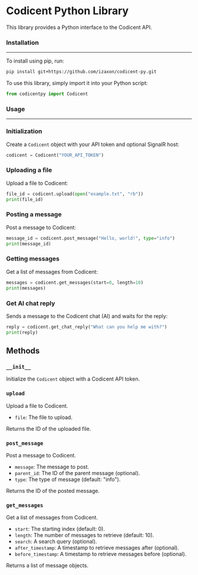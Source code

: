Codicent Python Library
=======================

This library provides a Python interface to the Codicent API.

### Installation
------------
To install using pip, run:
```bash
pip install git+https://github.com/izaxon/codicent-py.git
```

To use this library, simply import it into your Python script:
```python
from codicentpy import Codicent
```

### Usage
-----

### Initialization

Create a `Codicent` object with your API token and optional SignalR host:
```python
codicent = Codicent("YOUR_API_TOKEN")
```
### Uploading a file

Upload a file to Codicent:
```python
file_id = codicent.upload(open("example.txt", "rb"))
print(file_id)
```
### Posting a message

Post a message to Codicent:
```python
message_id = codicent.post_message("Hello, world!", type="info")
print(message_id)
```
### Getting messages

Get a list of messages from Codicent:
```python
messages = codicent.get_messages(start=0, length=10)
print(messages)
```

### Get AI chat reply

Sends a message to the Codicent chat (AI) and waits for the reply:
```python
reply = codicent.get_chat_reply("What can you help me with?")
print(reply)
```


Methods
-------

### `__init__`

Initialize the `Codicent` object with a Codicent API token.

### `upload`

Upload a file to Codicent.

* `file`: The file to upload.

Returns the ID of the uploaded file.

### `post_message`

Post a message to Codicent.

* `message`: The message to post.
* `parent_id`: The ID of the parent message (optional).
* `type`: The type of message (default: "info").

Returns the ID of the posted message.

### `get_messages`

Get a list of messages from Codicent.

* `start`: The starting index (default: 0).
* `length`: The number of messages to retrieve (default: 10).
* `search`: A search query (optional).
* `after_timestamp`: A timestamp to retrieve messages after (optional).
* `before_timestamp`: A timestamp to retrieve messages before (optional).

Returns a list of message objects.

